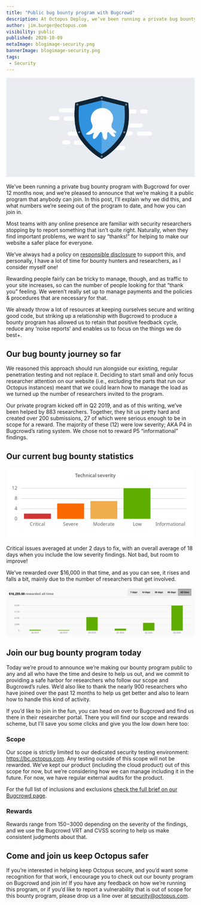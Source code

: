 ```yaml
---
title: "Public bug bounty program with Bugcrowd"
description: At Octopus Deploy, we’ve been running a private bug bounty program with Bugcrowd for over 12 months now, and we’re pleased to make it public.
author: jim.burger@octopus.com
visibility: public
published: 2020-10-09
metaImage: blogimage-security.png
bannerImage: blogimage-security.png
tags:
 - Security
---
```


![Bounty program](blogimage-security.png)

We’ve been running a private bug bounty program with Bugcrowd for over 12 months now, and we’re pleased to announce that we’re making it a public program that anybody can join. In this post, I’ll explain why we did this, and what numbers we’re seeing out of the program to date, and how you can join in.

Most teams with any online presence are familiar with security researchers stopping by to report something that isn’t quite right. Naturally, when they find important problems, we want to say “thanks!” for helping to make our website a safer place for everyone. 

We’ve always had a policy on [responsible disclosure](https://octopus.com/docs/security#disclosure-policy) to support this, and personally, I have a lot of time for bounty hunters and researchers, as I consider myself one!

Rewarding people fairly can be tricky to manage, though, and as traffic to your site increases, so can the number of people looking for that “thank you” feeling. We weren’t really set up to manage payments and the policies & procedures that are necessary for that. 

We already throw a lot of resources at keeping ourselves secure and writing good code, but striking up a relationship with Bugcrowd to produce a bounty program has allowed us to retain that positive feedback cycle, reduce any ‘noise reports’ and enables us to focus on the things we do best+.

## Our bug bounty journey so far

We reasoned this approach should run alongside our existing, regular penetration testing and not replace it. Deciding to start small and only focus researcher attention on our website (i.e., excluding the parts that run our Octopus instances) meant that we could learn how to manage the load as we turned up the number of researchers invited to the program.

Our private program kicked off in Q2 2019, and as of this writing, we’ve been helped by 883 researchers. Together, they hit us pretty hard and created over 200 submissions, 27 of which were serious enough to be in scope for a reward. The majority of these (12) were low severity; AKA P4 in Bugcrowd’s rating system. We chose not to reward P5 “informational” findings.

## Our current bug bounty statistics

![Technical severity breakdown](technical-severity.png)

Critical issues averaged at under 2 days to fix, with an overall average of 18 days when you include the low severity findings. Not bad, but room to improve!

We’ve rewarded over $16,000 in that time, and as you can see, it rises and falls a bit, mainly due to the number of researchers that get involved. 

![Rewards over time](rewards-over-time.png)

## Join our bug bounty program today

Today we’re proud to announce we’re making our bounty program public to any and all who have the time and desire to help us out, and we commit to providing a safe harbor for researchers who follow our scope and Bugcrowd’s rules. We’d also like to thank the nearly 900 researchers who have joined over the past 12 months to help us get better and also to learn how to handle this kind of activity.

If you’d like to join in the fun, you can head on over to Bugcrowd and find us there in their researcher portal. There you will find our scope and rewards scheme, but I’ll save you some clicks and give you the low down here too:

### Scope

Our scope is strictly limited to our dedicated security testing environment: https://bc.octopus.com. Any testing outside of this scope will not be rewarded. We’ve kept our product (including the cloud product) out of this scope for now, but we’re considering how we can manage including it in the future. For now, we have regular external audits for the product.

For the full list of inclusions and exclusions [check the full brief on our Bugcrowd page](https://bugcrowd.com/octopus-og?preview=90742a4edd959f68642cdef699a4f491).

### Rewards

Rewards range from $150-$3000 depending on the severity of the findings, and we use the Bugcrowd VRT and CVSS scoring to help us make consistent judgments about that.

## Come and join us keep Octopus safer

If you’re interested in helping keep Octopus secure, and you’d want some recognition for that work, I encourage you to check out our bounty program on Bugcrowd and join in! If you have any feedback on how we’re running this program, or if you’d like to report a vulnerability that is out of scope for this bounty program, please drop us a line over at security@octopus.com. 
